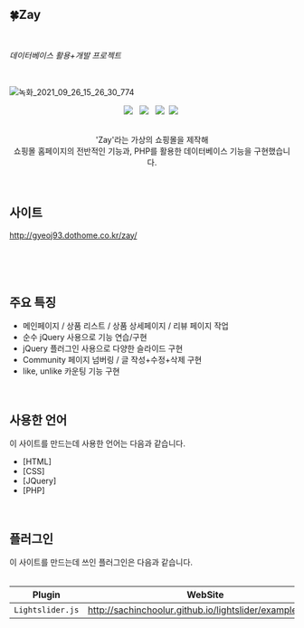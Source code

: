 ## 🍀Zay
<br>

*데이터베이스 활용+개발 프로젝트*

<br>

![녹화_2021_09_26_15_26_30_774](https://user-images.githubusercontent.com/84562763/134803946-0ae7b745-4931-4b73-babe-c6b892d3bfd7.gif)


<p align="center">
<img src="https://img.shields.io/badge/HTML5-E34F26?style=flat-square&logo=HTML5&logoColor=white"/></a> &nbsp
<img src="https://img.shields.io/badge/CSS3-1572B6?style=flat-square&logo=CSS3&logoColor=white"/></a> &nbsp
<img src="https://img.shields.io/badge/jQuery-0769AD?style=flat-square&logo=jQuery&logoColor=white"/></a>&nbsp
<img src="https://img.shields.io/badge/PHP-777BB4?style=flat-square&logo=PHP&logoColor=white"/></a>&nbsp

<br>
<br>
<p align="center">'Zay'라는 가상의 쇼핑몰을 제작해<br>
쇼핑몰 홈페이지의 전반적인 기능과, PHP를 활용한 데이터베이스 기능을 구현했습니다.
<br>
<br>
<br>

## 사이트
http://gyeoj93.dothome.co.kr/zay/<br>
<br>
<br>

<br>

## 주요 특징
* 메인페이지 / 상품 리스트 / 상품 상세페이지 / 리뷰 페이지 작업   
* 순수 jQuery 사용으로 기능 연습/구현
* jQuery 플러그인 사용으로 다양한 슬라이드 구현   
* Community 페이지 넘버링 / 글 작성+수정+삭제 구현   
* like, unlike 카운팅 기능 구현   
<br>

## 사용한 언어
이 사이트를 만드는데 사용한 언어는 다음과 같습니다.

* [HTML]  
* [CSS]   
* [JQuery]   
* [PHP]   
<br>

## 플러그인

이 사이트를 만드는데 쓰인 플러그인은 다음과 같습니다.   
<br>

| Plugin | WebSite |
|---|:---:|
| `Lightslider.js` | http://sachinchoolur.github.io/lightslider/examples.html |
